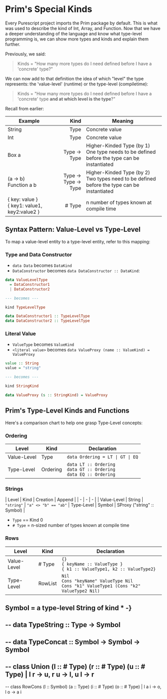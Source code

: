 # Prim's Special Kinds

Every Purescript project imports the Prim package by default. This is what
was used to describe the kind of Int, Array, and Function. Now that we have
a deeper understanding of the language and know what type-level programming is,
we can show more types and kinds and explain them further.

Previously, we said:
> Kinds = "How many more types do I need defined before I have a 'concrete' type?"

We can now add to that definition the idea of which "level" the type represents: the 'value-level' (runtime) or the type-level (compiletime):
> Kinds = "How many more types do I need defined before I have a 'concrete' type **and at which level is the type**?"

Recall from earlier:

| Example | Kind | Meaning
| - | -: | - |
| String | Type | Concrete value
| Int | Type | Concrete value
| Box a | Type -> Type | Higher-Kinded Type (by 1)<br>One type needs to be defined before the type can be instantiated
| (a -> b)<br>Function a b | Type -> Type -> Type | Higher-Kinded Type (by 2)<br>Two types need to be defined before the type can be instantiated
| { key: value }<br>{ key1: value1, key2:value2 } | # Type | n number of types known at compile time

## Syntax Pattern: Value-Level vs Type-Level

To map a value-level entity to a type-level entity, refer to this mapping:

### Type and Data Constructor

- `data Data` becomes `DataKind`
- `DataConstructor` becomes `data DataConstructor :: DataKind`:
```purescript
data ValueLevelType
  = DataConstructor1
  | DataConstructor2

--- becomes ---

kind TypeLevelType

data DataConstructor1 :: TypeLevelType
data DataConstructor2 :: TypeLevelType
```

### Literal Value

- `ValueType` becomes `ValueKind`
- `<literal value>` becomes `data ValueProxy (name :: ValueKind) = ValueProxy`
```purescript
value :: String
value = "string"

--- becomes ---

kind StringKind

data ValueProxy (s :: StringKind) = ValueProxy
```

## Prim's Type-Level Kinds and Functions

Here's a comparison chart to help one grasp Type-Level concepts:

### Ordering

| Level | Kind | Declaration |
| - | - | - |
| Value-Level | Type | <code>data Ordering = LT &#124; GT &#124; EQ</code>
| Type-Level | Ordering | `data LT :: Ordering`<br>`data GT :: Ordering`<br>`data EQ :: Ordering`

### Strings

| Level | Kind | Creation | Append |
| - | - | - |
| Value-Level | String | `"string"` | `"a" <> "b" == "ab"`
| Type-Level | Symbol | SProxy ("string" :: Symbol) |

- `Type` == Kind 0
- `# Type` = n-sized number of types known at compile time

### Rows

| Level | Kind | Declaration |
| - | - | - |
| Value-Level | # Type | `{}`<br>`{ keyName :: ValueType }`<br>`{ k1 :: ValueType1, k2 :: ValueType2}`
| Type-Level | RowList | `Nil`<br>`Cons "keyName" ValueType Nil`<br>`Cons "k1" ValueType1 (Cons "k2" ValueType2 Nil)`


Symbol = a type-level String of kind *
-}
--
-- data TypeString :: Type -> Symbol
--
-- data TypeConcat :: Symbol -> Symbol -> Symbol
--
-- class Union (l :: # Type) (r :: # Type) (u :: # Type) | l r -> u, r u -> l, u l -> r
--
-- class RowCons (l :: Symbol) (a :: Type) (i :: # Type) (o :: # Type) | l a i -> o, l o -> a i
